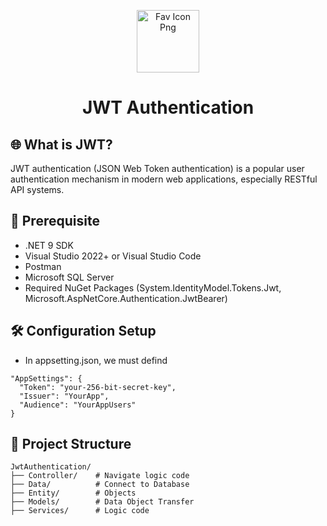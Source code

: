 <p align="center">
    <img alt="Fav Icon Png" src="https://github.com/KevinTrinh1227/Reactfolio/blob/master/public/assets/readme-icon.png" width="100"/>
</p>
<h1 align="center">JWT Authentication</h1> 

## 🌐 What is JWT?
JWT authentication (JSON Web Token authentication) is a popular user authentication mechanism in modern web applications, especially RESTful API systems.

## 📌 Prerequisite
- .NET 9 SDK
- Visual Studio 2022+ or Visual Studio Code
- Postman
- Microsoft SQL Server
- Required NuGet Packages (System.IdentityModel.Tokens.Jwt, Microsoft.AspNetCore.Authentication.JwtBearer)

## 🛠 Configuration Setup
- In appsetting.json, we must defind
```
"AppSettings": {
  "Token": "your-256-bit-secret-key",
  "Issuer": "YourApp",
  "Audience": "YourAppUsers"
}
```
## 📁 Project Structure

```
JwtAuthentication/
├── Controller/    # Navigate logic code
├── Data/          # Connect to Database 
├── Entity/        # Objects
├── Models/        # Data Object Transfer
├── Services/      # Logic code
```
